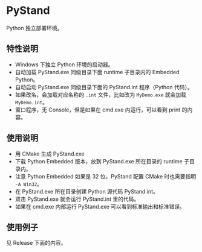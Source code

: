 # PyStand

Python 独立部署环境。

## 特性说明

- Windows 下独立 Python 环境的启动器。
- 自动加载 PyStand.exe 同级目录下面 runtime 子目录内的 Embedded Python。
- 自动启动 PyStand.exe 同级目录下面的 PyStand.int 程序（Python 代码）。
- 如果改名，会加载对应名称的 `.int` 文件，比如改为 `MyDemo.exe` 就会加载 `MyDemo.int`。
- 窗口程序，无 Console，但是如果在 cmd.exe 内运行，可以看到 print 的内容。

## 使用说明

- 用 CMake 生成 PyStand.exe
- 下载 Python Embedded 版本，放到 PyStand.exe 所在目录的 runtime 子目录内。
- 注意 Python Embedded 如果是 32 位，PyStand 配置 CMake 时也需要指明 `-A Win32`。
- 在 PyStand.exe 所在目录创建 Python 源代码 PyStand.int。
- 双击 PyStand.exe 就会运行 PyStand.int 里的代码。
- 如果在 cmd.exe 内部运行 PyStand.exe 可以看到标准输出和标准错误。

## 使用例子

见 Release 下面的内容。


